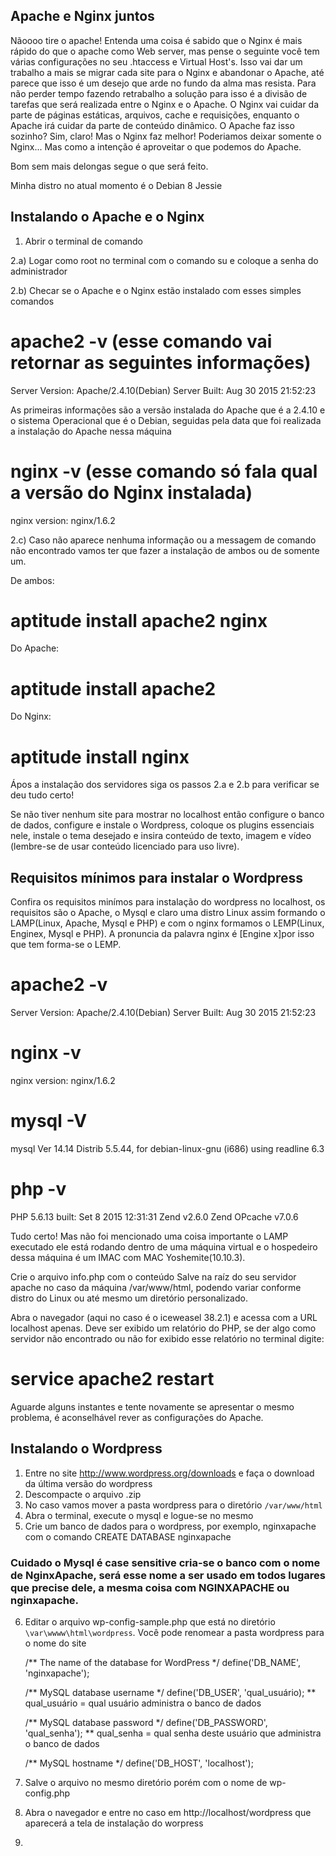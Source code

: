 ## Apache e Nginx juntos 

Nãoooo tire o apache! Entenda uma coisa é sabido que o Nginx é mais rápido do que
o apache como Web server, mas pense o seguinte você tem várias configurações no seu
.htaccess e Virtual Host's. Isso vai dar um trabalho a mais se migrar cada site 
para o Nginx e abandonar o Apache, até parece que isso é um desejo que arde no fundo da alma mas resista.
Para não perder tempo fazendo retrabalho a solução para isso é a divisão de tarefas que será realizada
entre o Nginx e o Apache. O Nginx vai cuidar da parte de páginas estáticas, arquivos, cache e requisições, enquanto
o Apache irá cuidar da parte de conteúdo dinâmico. O Apache faz isso sozinho? Sim, claro! Mas o Nginx faz melhor!
Poderiamos deixar somente o Nginx... Mas como a intenção é aproveitar o que podemos do Apache.

Bom sem mais delongas segue o que será feito.

Minha distro no atual momento é o Debian 8 Jessie

## Instalando o Apache e o Nginx

1) Abrir o terminal de comando

2.a) Logar como root no terminal com o comando su e coloque a senha do administrador

2.b) Checar se o Apache e o Nginx estão instalado com esses simples comandos

# apache2 -v  (esse comando vai retornar as seguintes informações)
Server Version: Apache/2.4.10(Debian)
Server Built:   Aug 30 2015 21:52:23

As primeiras informações são a versão instalada do Apache que é a 2.4.10 e o sistema Operacional que é o Debian,
seguidas pela data que foi realizada a instalação do Apache nessa máquina

# nginx -v (esse comando só fala qual a versão do Nginx instalada)
nginx version:  nginx/1.6.2

2.c) Caso não aparece nenhuma informação ou a messagem de comando não encontrado vamos ter que fazer a instalação de ambos 
ou de somente um.

De ambos: 

# aptitude install apache2 nginx

Do Apache: 

# aptitude install apache2

Do Nginx:

# aptitude install nginx

Ápos a instalação dos servidores siga os passos 2.a e 2.b para verificar se deu tudo certo!

Se não tiver nenhum site para mostrar no localhost então configure o banco de dados, configure e instale o Wordpress,
coloque os plugins essenciais nele, instale o tema desejado e insira conteúdo de texto, imagem e vídeo (lembre-se de usar conteúdo licenciado para uso livre).

## Requisitos mínimos para instalar o Wordpress

Confira os requisitos minímos para instalação do wordpress no 
localhost, os requisitos são o Apache, o Mysql e claro uma distro Linux
assim formando o LAMP(Linux, Apache, Mysql e PHP) e com o nginx formamos o LEMP(Linux, Enginex, Mysql e PHP). A pronuncia da palavra nginx é [Engine x]por isso que tem forma-se o LEMP. 

# apache2 -v
Server Version: Apache/2.4.10(Debian)
Server Built:   Aug 30 2015 21:52:23

# nginx -v
nginx version:  nginx/1.6.2

# mysql -V
mysql Ver 14.14 Distrib 5.5.44, for debian-linux-gnu (i686) using readline 6.3

# php -v
PHP 5.6.13 built: Set 8 2015 12:31:31
Zend v2.6.0
    Zend OPcache v7.0.6

Tudo certo! Mas não foi mencionado uma coisa importante o LAMP executado ele está rodando dentro de uma máquina virtual e o hospedeiro dessa máquina é um IMAC com MAC Yoshemite(10.10.3).

Crie o arquivo info.php com o conteúdo <?php phpinfo();?>
Salve na raíz do seu servidor apache no caso da máquina /var/www/html,
podendo variar conforme distro do Linux ou até mesmo um diretório personalizado.

Abra o navegador (aqui no caso é o iceweasel 38.2.1) e acessa com a URL localhost apenas. Deve ser exibido um relatório do PHP, se der algo como
servidor não encontrado ou não for exibido esse relatório no terminal digite:

# service apache2 restart

Aguarde alguns instantes e tente novamente se apresentar o mesmo problema, é
aconselhável rever as configurações do Apache.

## Instalando o Wordpress

1. Entre no site http://www.wordpress.org/downloads e faça o download da última versão do wordpress
2. Descompacte o arquivo .zip
3. No caso vamos mover a pasta wordpress para o diretório  `/var/www/html`
4. Abra o terminal, execute o mysql e logue-se no mesmo
5. Crie um banco de dados para o wordpress, por exemplo, nginxapache com o comando CREATE DATABASE nginxapache

### Cuidado o Mysql é case sensitive cria-se o banco com o nome de NginxApache, será esse nome a ser usado em todos lugares que precise dele, a mesma coisa com NGINXAPACHE ou nginxapache.

6. Editar o arquivo wp-config-sample.php que está no diretório `\var\wwww\html\wordpress`. Você pode renomear a pasta wordpress para o nome do site
    
    /** The name of the database for WordPress */
    define('DB_NAME', 'nginxapache');

    /** MySQL database username */
    define('DB_USER', 'qual_usuário);
    ** qual_usuário = qual usuário administra o banco de dados

    /** MySQL database password */
    define('DB_PASSWORD', 'qual_senha');
     ** qual_senha = qual senha deste usuário que administra o banco de dados

    /** MySQL hostname */
    define('DB_HOST', 'localhost');

 7. Salve o arquivo no mesmo diretório porém com o nome de wp-config.php
 8. Abra o navegador e entre no caso em http://localhost/wordpress que aparecerá a tela de instalação do worpress
 9. 












